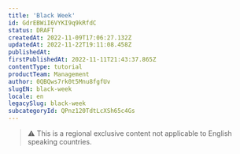 ```yaml
---
title: 'Black Week'
id: GdrEBWiI6VYKI9q9kRfdC
status: DRAFT
createdAt: 2022-11-09T17:06:27.132Z
updatedAt: 2022-11-22T19:11:08.458Z
publishedAt: 
firstPublishedAt: 2022-11-11T21:43:37.865Z
contentType: tutorial
productTeam: Management
author: 0QBQws7rk0t5Mnu8fgfUv
slugEN: black-week
locale: en
legacySlug: black-week
subcategoryId: QPnz120TdtLcXSh65c4Gs
---
```


>⚠️ This is a regional exclusive content not applicable to English speaking countries.

